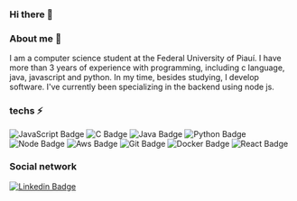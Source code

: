 ### Hi there 👋

### About me 🔭
<p>
I am a computer science student at the Federal University of Piauí.
I have more than 3 years of experience with programming, including c language, java, javascript and python.
In my time, besides studying, I develop software. I've currently been specializing in the backend using node js.  
</p>

### techs ⚡

![JavaScript Badge](https://img.shields.io/badge/JavaScript-yellow) 
![C Badge](https://img.shields.io/badge/Language%20C-blue)
![Java Badge](https://img.shields.io/badge/java-red)
![Python Badge](https://img.shields.io/badge/python-yellow)
![Node Badge](https://img.shields.io/badge/node%20js-green)
![Aws Badge](https://img.shields.io/badge/services%20aws-yellow)
![Git Badge](https://img.shields.io/badge/git-red)
![Docker Badge](https://img.shields.io/badge/docker-blue)
![React Badge](https://img.shields.io/badge/react%20js-blue)

### Social network

[![Linkedin Badge](https://img.shields.io/badge/-Jardielson%20Silva-6633cc?style=flat-square&logo=Linkedin&logoColor=white&link=https://www.linkedin.com/in/jardielson-silva-ferreira/)](https://www.linkedin.com/in/jardielson-silva-ferreira/) 

<!--
**Jardielson-s/Jardielson-s** is a ✨ _special_ ✨ repository because its `README.md` (this file) appears on your GitHub profile.

Here are some ideas to get you started:

- 🔭 I’m currently working on ...
- 🌱 I’m currently learning ...
- 👯 I’m looking to collaborate on ...
- 🤔 I’m looking for help with ...
- 💬 Ask me about ...
- 📫 How to reach me: ...
- 😄 Pronouns: ...
- ⚡ Fun fact: ...
-->
